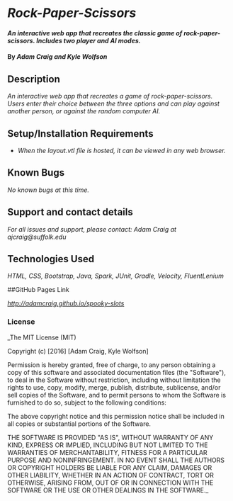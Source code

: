 # _Rock-Paper-Scissors_

#### _An interactive web app that recreates the classic game of rock-paper-scissors. Includes two player and AI modes._

#### By _**Adam Craig and Kyle Wolfson**_

## Description

_An interactive web app that recreates a game of rock-paper-scissors. Users enter their choice between the three options and can play against another person, or against the random computer AI._

## Setup/Installation Requirements

* _When the layout.vtl file is hosted, it can be viewed in any web browser._

## Known Bugs

_No known bugs at this time._

## Support and contact details

_For all issues and support, please contact:
Adam Craig at ajcraig@suffolk.edu_

## Technologies Used

_HTML, CSS, Bootstrap, Java, Spark, JUnit, Gradle, Velocity, FluentLenium_

##GitHub Pages Link

_http://adamcraig.github.io/spooky-slots_

### License

_The MIT License (MIT)

Copyright (c) [2016] [Adam Craig, Kyle Wolfson]

Permission is hereby granted, free of charge, to any person obtaining a copy
of this software and associated documentation files (the "Software"), to deal
in the Software without restriction, including without limitation the rights
to use, copy, modify, merge, publish, distribute, sublicense, and/or sell
copies of the Software, and to permit persons to whom the Software is
furnished to do so, subject to the following conditions:

The above copyright notice and this permission notice shall be included in all
copies or substantial portions of the Software.

THE SOFTWARE IS PROVIDED "AS IS", WITHOUT WARRANTY OF ANY KIND, EXPRESS OR
IMPLIED, INCLUDING BUT NOT LIMITED TO THE WARRANTIES OF MERCHANTABILITY,
FITNESS FOR A PARTICULAR PURPOSE AND NONINFRINGEMENT. IN NO EVENT SHALL THE
AUTHORS OR COPYRIGHT HOLDERS BE LIABLE FOR ANY CLAIM, DAMAGES OR OTHER
LIABILITY, WHETHER IN AN ACTION OF CONTRACT, TORT OR OTHERWISE, ARISING FROM,
OUT OF OR IN CONNECTION WITH THE SOFTWARE OR THE USE OR OTHER DEALINGS IN THE
SOFTWARE._
